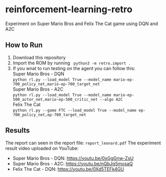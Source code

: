 # reinforcement-learning-retro
Experiment on Super Mario Bros and Felix The Cat game using DQN and A2C

## How to Run
1. Download this repository
2. Import the ROM by running ``` python3 -m retro.import .```
3. If you wnat to run testing on the agent you can follow this:
    <br />Super Mario Bros - DQN<br />
    ```python rl.py --load_model True --model_name mario-ep-700_policy_net,mario-ep-700_target_net```
    <br />Super Mario Bros - A2C<br />
    ```python rl.py --load_model True --model_name mario-ep-500_actor_net,mario-ep-500_critic_net --algo A2C```
    <br />Felix The Cat<br />
    ```python rl.py --game FTC --load_model True --model_name ep-700_policy_net,ep-700_target_net```
    

## Results
The report can seen in the report file: ```report_leonard.pdf```
The experiment result video uploaded on YouTube:
-	Super Mario Bros - DQN: https://youtu.be/0xGgGnw-ZsU
-	Super Mario Bros - A2C: https://youtu.be/nQbJq5mosaQ
-	Felix The Cat - DQN: https://youtu.be/0Xd5TEFk4GU

